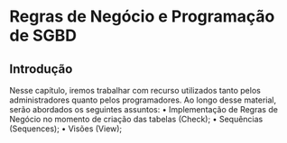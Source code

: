 # Regras de Negócio e Programação de SGBD  

## Introdução

Nesse capítulo, iremos trabalhar com recurso utilizados tanto pelos administradores quanto pelos programadores.
Ao longo desse material, serão abordados os seguintes assuntos:
• Implementação de Regras de Negócio no momento de criação das tabelas (Check);
• Sequências (Sequences);
• Visões (View);
